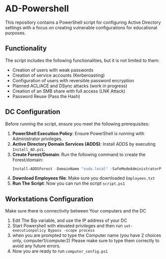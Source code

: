 # AD-Powershell

This repository contains a PowerShell script for configuring Active Directory settings with a focus on creating vulnerable configurations for educational purposes.

## Functionality

The script includes the following functionalities, but it is not limited to them:
- Creation of users with weak passwords
- Creation of service accounts (Kerberoasting)
- Configuration of users with reversible password encryption
- Planned ACL/ACE and DSync attacks (work in progress)
- Creation of an SMB share with full access (LNK Attack)
- Password Reuse (Pass the Hash)

## DC Configuration

Before running the script, ensure you meet the following prerequisites:

1. **PowerShell Execution Policy**: Ensure PowerShell is running with Administrator privileges.
2. **Active Directory Domain Services (ADDS)**: Install ADDS by executing `Install_AD.ps1`.
3. **Create Forest/Domain**: Run the following command to create the Forest/domain:
   ```powershell
   Install-ADDSForest -DomainName "sudo.local" -SafeModeAdministratorPassword (ConvertTo-SecureString "P@$$w0rd" -AsPlainText -Force) -InstallDns -Force
4. **Download Employees file**: Make sure you downloaded `Employees.txt`
4. **Run The Script**: Now you can run the script `script.ps1`


## Workstations Configuration 

Make sure there is connectivity between Your computers and the DC 

1. Edit The $ip variable, and use the IP address of your DC
2. Start Powershell with elevated privileges and then run `set-executionpolicy Bypass -scope process`
3. when you are prompted to type the Computer name (you have 2 choices only, computer1/computer2) Please make sure to type them correctly to avoid any future errors.
4. Now you are ready to run `computer_config.ps1`


